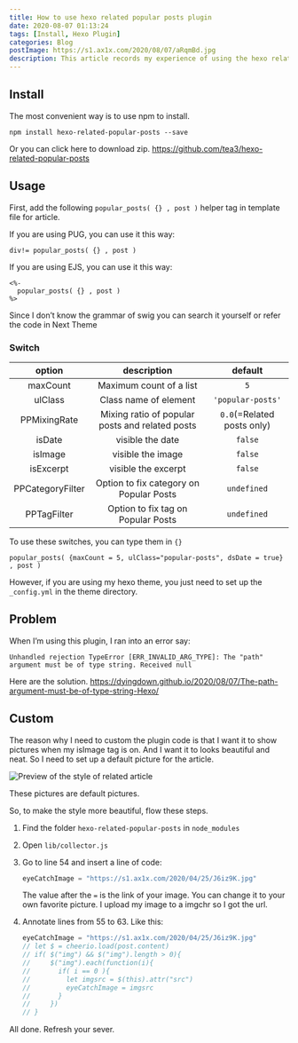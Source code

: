 ```yaml
---
title: How to use hexo related popular posts plugin
date: 2020-08-07 01:13:24
tags: [Install, Hexo Plugin]
categories: Blog
postImage: https://s1.ax1x.com/2020/08/07/aRqmBd.jpg
description: This article records my experience of using the hexo related popular posts plugin. And how to modify the plugin to make it suitable for my theme.
---
```


## Install

The most convenient way is to use npm to install.

```
npm install hexo-related-popular-posts --save
```

Or you can click here to download zip. https://github.com/tea3/hexo-related-popular-posts

## Usage

First, add the following `popular_posts( {} , post )` helper tag in template file for article.

If you are using PUG, you can use it this way:

```
div!= popular_posts( {} , post )
```

If you are using EJS, you can use it this way:

```
<%-
  popular_posts( {} , post )
%>
```

Since I don’t know the grammar of swig you can search it yourself or refer the code in Next Theme

### Switch

|      option      |                   description                   |          default           |
| :--------------: | :---------------------------------------------: | :------------------------: |
|     maxCount     |             Maximum count of a list             |            `5`             |
|     ulClass      |              Class name of element              |     `'popular-posts'`      |
|   PPMixingRate   | Mixing ratio of popular posts and related posts | `0.0`(=Related posts only) |
|      isDate      |                visible the date                 |          `false`           |
|     isImage      |                visible the image                |          `false`           |
|    isExcerpt     |               visible the excerpt               |          `false`           |
| PPCategoryFilter |     Option to fix category on Popular Posts     |        `undefined`         |
|   PPTagFilter    |       Option to fix tag on Popular Posts        |        `undefined`         |

To use these switches, you can type them in `{}`

```
popular_posts( {maxCount = 5, ulClass="popular-posts", dsDate = true} , post )
```

However, if you are using my hexo theme, you just need to set up the `_config.yml` in the theme directory.

## Problem

When I’m using this plugin, I ran into an error say:

```
Unhandled rejection TypeError [ERR_INVALID_ARG_TYPE]: The "path" argument must be of type string. Received null
```

Here are the solution. https://dyingdown.github.io/2020/08/07/The-path-argument-must-be-of-type-string-Hexo/

## Custom

The reason why I need to custom the plugin code is that I want it to show pictures when my isImage tag is on. And I want it to looks beautiful and neat. So I need to set up a default picture for the article.

![Preview of the style of related article](https://s1.ax1x.com/2020/08/07/aWrKc8.png)

These pictures are default pictures.

So, to make the style more beautiful, flow these steps.

1. Find the folder `hexo-related-popular-posts` in `node_modules`

2. Open `lib/collector.js`

3. Go to line 54 and insert a line of code:

   ```javascript
   eyeCatchImage = "https://s1.ax1x.com/2020/04/25/J6iz9K.jpg"
   ```

   The value after the `=` is the link of your image. You can change it to your own favorite picture. I upload my image to a imgchr so I got the url.

4. Annotate lines from 55 to 63. Like this:

   ```javascript
   eyeCatchImage = "https://s1.ax1x.com/2020/04/25/J6iz9K.jpg"
   // let $ = cheerio.load(post.content)
   // if( $("img") && $("img").length > 0){
   //     $("img").each(function(i){
   //       if( i == 0 ){
   //         let imgsrc = $(this).attr("src")
   //         eyeCatchImage = imgsrc
   //       }
   //     })
   // }
   ```

All done. Refresh your sever.